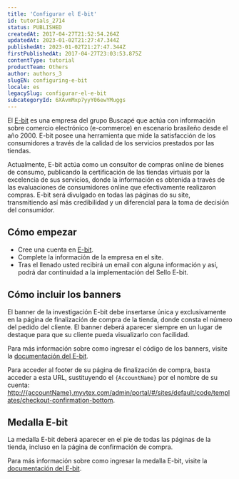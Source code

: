 ```yaml
---
title: 'Configurar el E-bit'
id: tutorials_2714
status: PUBLISHED
createdAt: 2017-04-27T21:52:54.264Z
updatedAt: 2023-01-02T21:27:47.344Z
publishedAt: 2023-01-02T21:27:47.344Z
firstPublishedAt: 2017-04-27T23:03:53.875Z
contentType: tutorial
productTeam: Others
author: authors_3
slugEN: configuring-e-bit
locale: es
legacySlug: configurar-el-e-bit
subcategoryId: 6XAvmMxp7yyY06ewYMuggs
---
```


El [E-bit](http://www.ebit.com.br/ "E-bit") es una empresa del grupo Buscapé que actúa con información sobre comercio electrónico (e-commerce) en escenario brasileño desde el año 2000. E-bit posee una herramienta que mide la satisfacción de los consumidores a través de la calidad de los servicios prestados por las tiendas.

Actualmente, E-bit actúa como un consultor de compras online de bienes de consumo, publicando la certificación de las tiendas virtuais por la excelencia de sus servicios, donde la información es obtenida a través de las evaluaciones de consumidores online que efectivamente realizaron compras. E-bit será divulgado en todas las páginas do su site, transmitiendo así más credibilidad y un diferencial para la toma de decisión del consumidor.

## Cómo empezar

- Cree una cuenta en [E-bit](https://company.ebit.com.br/cadastro-de-loja).
- Complete la información de la empresa en el site.
- Tras el llenado usted recibirá un email con alguna información y así, podrá dar continuidad a la implementación del Sello E-bit.

## Cómo incluir los banners

El banner de la investigación E-bit debe insertarse única y exclusivamente en la página de finalización de compra de la tienda, donde consta el número del pedido del cliente. El banner deberá aparecer siempre en un lugar de destaque para que su cliente pueda visualizarlo con facilidad. 

Para más información sobre como ingresar el código de los banners, visite la [documentación del E-bit](https://ebit.com.br/developer/codigo-do-banner).

Para acceder al footer de su página de finalización de compra, basta acceder a esta URL, sustituyendo el `{AccountName}` por el nombre de su cuenta: [http://{accountName}.myvtex.com/admin/portal/#/sites/default/code/templates/checkout-confirmation-bottom](http://nomedaloja.myvtex.com.br/admin/portal/#/sites/default/code/templates/checkout-confirmation-bottom).

## Medalla E-bit

La medalla E-bit deberá aparecer en el pie de todas las páginas de la tienda, incluso en la página de confirmación de compra. 

Para más información sobre como ingresar la medalla E-bit, visite la [documentación del E-bit](https://ebit.com.br/developer/codigo-da-medalha).
